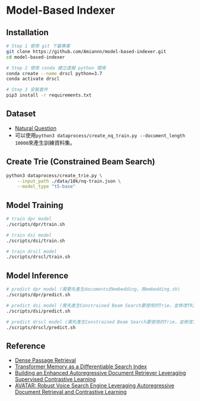 # Model-Based Indexer

## Installation
```bash
# Step 1 使用 git 下載專案
git clone https://github.com/Amiannn/model-based-indexer.git
cd model-based-indexer

# Step 2 使用 conda 建立虛擬 python 環境
conda create --name drscl python=3.7
conda activate drscl

# Step 3 安裝套件
pip3 install -r requirements.txt
```

## Dataset
- [Natural Question](https://huggingface.co/datasets/natural_questions)
- 可以使用`python3 dataprocess/create_nq_train.py --document_length 10000`來產生訓練資料集。

## Create Trie (Constrained Beam Search)
```bash
python3 dataprocess/create_trie.py \
    --input_path ./data/10k/nq-train.json \
    --model_type "t5-base"
```

## Model Training
```bash
# train dpr model
./scripts/dpr/train.sh

# train dsi model
./scripts/dsi/train.sh

# train drscl model
./scripts/drscl/train.sh
```

## Model Inference
```bash
# predict dpr model (需要先產生documents的embedding，用embedding.sh)
./scripts/dpr/predict.sh

# predict dsi model (需先產生Constrained Beam Search要使用的Trie，並修改TRIE_PATH)
./scripts/dsi/predict.sh

# predict drscl model (需先產生Constrained Beam Search要使用的Trie，並修改TRIE_PATH)
./scripts/drscl/predict.sh
```

## Reference
- [Dense Passage Retrieval](https://arxiv.org/abs/2004.04906)
- [Transformer Memory as a Differentiable Search Index](https://openreview.net/pdf?id=Vu-B0clPfq)
- [Building an Enhanced Autoregressive Document Retriever
Leveraging Supervised Contrastive Learning](https://aclanthology.org/2022.rocling-1.34/)
- [AVATAR: Robust Voice Search Engine Leveraging Autoregressive Document Retrieval and Contrastive Learning](https://arxiv.org/abs/2309.01395)
